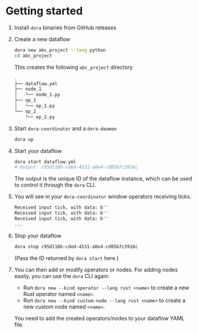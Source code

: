 # Getting started

1. Install `dora` binaries from GitHub releases
2. Create a new dataflow
    ```bash
    dora new abc_project --lang python
    cd abc_project
    ```

    This creates the following `abc_project` directory
    ```bash
    .
    ├── dataflow.yml
    ├── node_1
    │   └── node_1.py
    ├── op_1
    │   └── op_1.py
    └── op_2
        └── op_2.py
    ```
3. Start `dora-coordinator` and a `dora-deamon`
    ```bash
    dora up
    ```
4. Start your dataflow
    ```bash
    dora start dataflow.yml
    # Output: c95d118b-cded-4531-a0e4-cd85b7c3916c
    ```
    The output is the unique ID of the dataflow instance, which can be used to control it through the `dora` CLI.

5. You will see in your `dora-coordinator` window operators receiving ticks.
    ```bash
    Received input tick, with data: b''
    Received input tick, with data: b''
    Received input tick, with data: b''
    ...
    ```
6. Stop your dataflow
    ```bash
    dora stop c95d118b-cded-4531-a0e4-cd85b7c3916c
    ```
    (Pass the ID returned by `dora start` here.)

7. You can then add or modify operators or nodes. For adding nodes easily, you can use the `dora` CLI again:

   - Run `dora new --kind operator --lang rust <name>` to create a new Rust operator named `<name>`.
   - Run `dora new --kind custom-node --lang rust <name>` to create a new custom node named `<name>`.

    You need to add the created operators/nodes to your dataflow YAML file.
